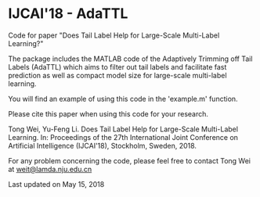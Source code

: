 # IJCAI'18 - AdaTTL 
Code for paper "Does Tail Label Help for Large-Scale Multi-Label Learning?"

The package includes the MATLAB code of the Adaptively Trimming off Tail Labels (AdaTTL) which aims to filter out tail labels and facilitate fast prediction as well as compact model size for large-scale multi-label learning.


You will find an example of using this code in the 'example.m' function.

Please cite this paper when using this code for your research.


Tong Wei, Yu-Feng Li. Does Tail Label Help for Large-Scale Multi-Label Learning. In: Proceedings of the 27th International Joint Conference on Artificial Intelligence (IJCAI'18), Stockholm, Sweden, 2018.


For any problem concerning the code, please feel free to contact Tong Wei at weit@lamda.nju.edu.cn


Last updated on May 15, 2018
